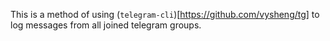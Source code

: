 This is a method of using (`telegram-cli`)[https://github.com/vysheng/tg] to log messages from all joined telegram groups.
